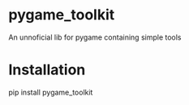 # pygame_toolkit

An unnoficial lib for pygame containing simple tools

# Installation

pip install pygame_toolkit
